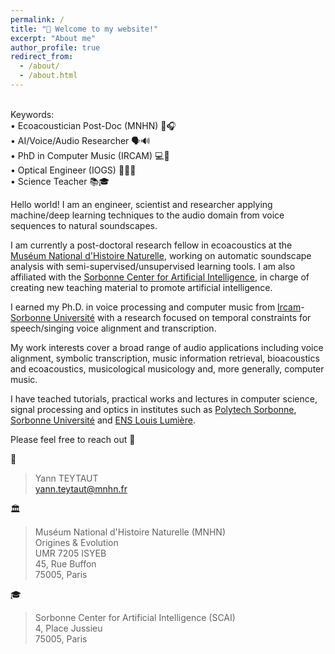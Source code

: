 ```yaml
---
permalink: /
title: "👋 Welcome to my website!"
excerpt: "About me"
author_profile: true
redirect_from: 
  - /about/
  - /about.html
---
```


\
Keywords: \
• Ecoacoustician Post-Doc (MNHN) 🌿🎧  \
• AI/Voice/Audio Researcher 🗣️🔊 \
• PhD in Computer Music (IRCAM) 💻🎵  \
• Optical Engineer (IOGS) 👨‍💻🔭  \
• Science Teacher 📚🎓 

Hello world! I am an engineer, scientist and researcher applying machine/deep learning techniques to the audio domain from voice sequences to natural soundscapes. 

I am currently a post-doctoral research fellow in ecoacoustics at the [Muséum National d'Histoire Naturelle](https://www.mnhn.fr/), working on automatic soundscape analysis with semi-supervised/unsupervised learning tools. I am also affiliated with the [Sorbonne Center for Artificial Intelligence](https://scai.sorbonne-universite.fr/), in charge of creating new teaching material to promote artificial intelligence.  

I earned my Ph.D. in voice processing and computer music from [Ircam](https://www.ircam.fr/)-[Sorbonne Université](https://www.sorbonne-universite.fr/)  with a research focused on temporal constraints for speech/singing voice alignment and transcription.

My work interests cover a broad range of audio applications including voice alignment, symbolic transcription, music information retrieval, bioacoustics and ecoacoustics, musicological musicology and, more generally, computer music.

I have teached tutorials, practical works and lectures in computer science, signal processing and optics in institutes such as [Polytech Sorbonne](https://www.polytech.sorbonne-universite.fr/), [Sorbonne Université](https://www.sorbonne-universite.fr/) and [ENS Louis Lumière](https://www.ens-louis-lumiere.fr/formations/formation-initiale/master-photographie/).

Please feel free to reach out 🙂 

📧 
> Yann TEYTAUT  
> yann.teytaut@mnhn.fr  

🏛️ 
> Muséum National d'Histoire Naturelle (MNHN) \
> Origines & Evolution \
> UMR 7205 ISYEB \
> 45, Rue Buffon \
> 75005, Paris

🎓 
> Sorbonne Center for Artificial Intelligence (SCAI) \
> 4, Place Jussieu \
> 75005, Paris  
